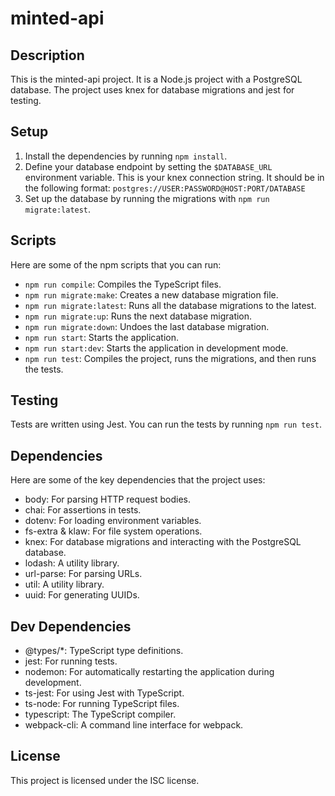 # minted-api

## Description

This is the minted-api project. It is a Node.js project with a PostgreSQL database. The project uses knex for database migrations and jest for testing.

## Setup

1. Install the dependencies by running `npm install`.
2. Define your database endpoint by setting the `$DATABASE_URL` environment variable. This is your knex connection string. It should be in the following format: `postgres://USER:PASSWORD@HOST:PORT/DATABASE`
3. Set up the database by running the migrations with `npm run migrate:latest`.

## Scripts

Here are some of the npm scripts that you can run:

- `npm run compile`: Compiles the TypeScript files.
- `npm run migrate:make`: Creates a new database migration file.
- `npm run migrate:latest`: Runs all the database migrations to the latest.
- `npm run migrate:up`: Runs the next database migration.
- `npm run migrate:down`: Undoes the last database migration.
- `npm run start`: Starts the application.
- `npm run start:dev`: Starts the application in development mode.
- `npm run test`: Compiles the project, runs the migrations, and then runs the tests.

## Testing

Tests are written using Jest. You can run the tests by running `npm run test`.

## Dependencies

Here are some of the key dependencies that the project uses:

- body: For parsing HTTP request bodies.
- chai: For assertions in tests.
- dotenv: For loading environment variables.
- fs-extra & klaw: For file system operations.
- knex: For database migrations and interacting with the PostgreSQL database.
- lodash: A utility library.
- url-parse: For parsing URLs.
- util: A utility library.
- uuid: For generating UUIDs.

## Dev Dependencies

- @types/*: TypeScript type definitions.
- jest: For running tests.
- nodemon: For automatically restarting the application during development.
- ts-jest: For using Jest with TypeScript.
- ts-node: For running TypeScript files.
- typescript: The TypeScript compiler.
- webpack-cli: A command line interface for webpack.

## License

This project is licensed under the ISC license.
